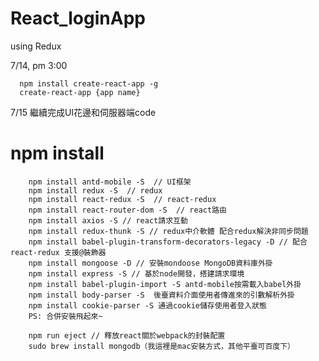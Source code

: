 # React_loginApp
using Redux 

7/14, pm 3:00
      
      
      npm install create-react-app -g
      create-react-app {app name}
      
      
7/15 繼續完成UI花邊和伺服器端code

# npm install

        npm install antd-mobile -S  // UI框架
        npm install redux -S  // redux
        npm install react-redux -S  // react-redux
        npm install react-router-dom -S  // react路由
        npm install axios -S // react請求互動
        npm install redux-thunk -S // redux中介軟體 配合redux解決非同步問題
        npm install babel-plugin-transform-decorators-legacy -D // 配合react-redux 支援@裝飾器
        npm install mongoose -D // 安裝mondoose MongoDB資料庫外掛
        npm install express -S // 基於node開發，搭建請求環境
        npm install babel-plugin-import -S antd-mobile按需載入babel外掛
        npm install body-parser -S  後臺資料介面使用者傳進來的引數解析外掛
        npm install cookie-parser -S 通過cookie儲存使用者登入狀態
        PS: 合併安裝飛起來~

        npm run eject // 釋放react關於webpack的封裝配置
        sudo brew install mongodb（我這裡是mac安裝方式，其他平臺可百度下）
